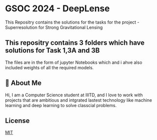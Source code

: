 
# GSOC 2024 - DeepLense

This Repositry contains the solutions for the tasks for the project - Superresolution for Strong Gravitational Lensing

## This repositry contains 3 folders which have solutions for Task 1,3A and 3B

The files are in the form of jupyter Notebooks which and i ahve also included weights of all the required models.
## 🚀 About Me
Hi, I am a Computer Science student at IIITD, and I love to work with projects that are ambitious and intgrated lastest technology like machine learning and deep learning to solve classcial problems.


## License

[MIT](https://choosealicense.com/licenses/mit/)

